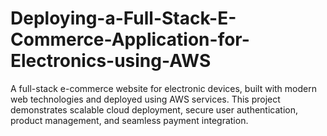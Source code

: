 # Deploying-a-Full-Stack-E-Commerce-Application-for-Electronics-using-AWS
A full-stack e-commerce website for electronic devices, built with modern web technologies and deployed using AWS services. This project demonstrates scalable cloud deployment, secure user authentication, product management, and seamless payment integration.
